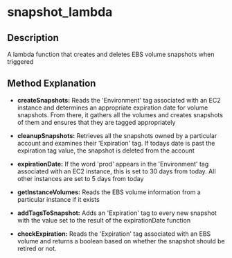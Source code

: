 # snapshot_lambda

## Description

A lambda function that creates and deletes EBS volume snapshots when triggered

## Method Explanation

- **createSnapshots:** Reads the 'Environment' tag associated with an EC2 instance and determines an appropriate expiration date for volume snapshots. From there, it gathers all the volumes and creates snapshots of them and ensures that they are tagged appropriately

- **cleanupSnapshots:** Retrieves all the snapshots owned by a particular account and examines their 'Expiration' tag. If todays date is past the expiration tag value, the snapshot is deleted from the account

- **expirationDate:** If the word 'prod' appears in the 'Environment' tag associated with an EC2 instance, this is set to 30 days from today. All other instances are set to 5 days from today

- **getInstanceVolumes:** Reads the EBS volume information from a particular instance if it exists

- **addTagsToSnapshot:** Adds an 'Expiration' tag to every new snapshot with the value set to the result of the expirationDate function

- **checkExpiration:** Reads the 'Expiration' tag associated with an EBS volume and returns a boolean based on whether the snapshot should be retired or not.
